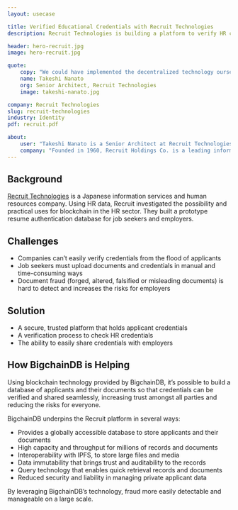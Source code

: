```yaml
---
layout: usecase

title: Verified Educational Credentials with Recruit Technologies
description: Recruit Technologies is building a platform to verify HR credentials.

header: hero-recruit.jpg
image: hero-recruit.jpg

quote:
    copy: "We could have implemented the decentralized technology ourselves with the help of the open source community, but the support and expertise provided by BigchainDB changed the whole process and made it more efficient."
    name: Takeshi Nanato
    org: Senior Architect, Recruit Technologies
    image: takeshi-nanato.jpg

company: Recruit Technologies
slug: recruit-technologies
industry: Identity
pdf: recruit.pdf

about:
    user: "Takeshi Nanato is a Senior Architect at Recruit Technologies Co. Ltd. Residing in Berlin, he focuses on building technical collaborations between Recruit and internet startups and managing and fostering the international entrepreneurship program for young Japanese engineers and developers. He also works in R&D for blockchain technologies and how to adopt the technology mainly to existing B2C services."
    company: "Founded in 1960, Recruit Holdings Co. is a leading information services and human resources company in Japan. Through a wide range of services, the Recruit Group provides services in a variety of areas, including recruitment advertising, employment placement, staffing, education, housing and real estate, bridal, travel, dining, beauty, automobiles and others. The Recruit Group has more than 30,000 employees and operates all over the world."
---
```


## Background

[Recruit Technologies](http://recruit-tech.co.jp) is a Japanese information services and human resources company. Using HR data, Recruit investigated the possibility and practical uses for blockchain in the HR sector. They built a prototype resume authentication database for job seekers and employers.

## Challenges

- Companies can’t easily verify credentials from the flood of applicants
- Job seekers must upload documents and credentials in manual and time-consuming ways
- Document fraud (forged, altered, falsified or misleading documents) is hard to detect and increases the risks for employers

## Solution

- A secure, trusted platform that holds applicant credentials
- A verification process to check HR credentials
- The ability to easily share credentials with employers

## How BigchainDB is Helping

Using blockchain technology provided by BigchainDB, it’s possible to build a database of applicants and their documents so that credentials can be verified and shared seamlessly, increasing trust amongst all parties and reducing the risks for everyone.

BigchainDB underpins the Recruit platform in several ways:

- Provides a globally accessible database to store applicants and their documents
- High capacity and throughput for millions of records and documents
- Interoperability with IPFS, to store large files and media
- Data immutability that brings trust and auditability to the records
- Query technology that enables quick retrieval records and documents
- Reduced security and liability in managing private applicant data

By leveraging BigchainDB’s technology, fraud more easily detectable and manageable on a large scale.
